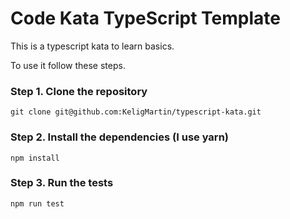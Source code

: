   # Code Kata TypeScript Template

This is a typescript kata to learn basics.

To use it follow these steps.

### Step 1. Clone the repository

`git clone git@github.com:KeligMartin/typescript-kata.git`

### Step 2. Install the dependencies (I use yarn)

`npm install`

### Step 3. Run the tests

`npm run test`

